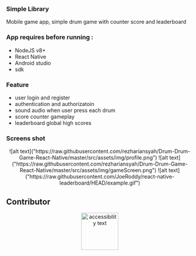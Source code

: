 ### Simple Library
Mobile game app, simple drum game with counter score and leaderboard

### App requires before running :
- NodeJS v8+
- React Native
- Android studio
- sdk

### Feature
- user login and register
- authentication and authorizatoin
- sound audio when user press each drum
- score counter gameplay
- leaderboard global high scores

### Screens shot
<p align="center">
![alt text]("https://raw.githubusercontent.com/rezhariansyah/Drum-Drum-Game-React-Native/master/src/assets/img/profile.png")
![alt text]("https://raw.githubusercontent.com/rezhariansyah/Drum-Drum-Game-React-Native/master/src/assets/img/gameScreen.png")
![alt text]("https://raw.githubusercontent.com/JoeRoddy/react-native-leaderboard/HEAD/example.gif")
</p>

## Contributor
<p align="center">
  <img src="https://avatars0.githubusercontent.com/u/42859545?s=460&v=4" width="100" alt="accessibility text">
</p> 

